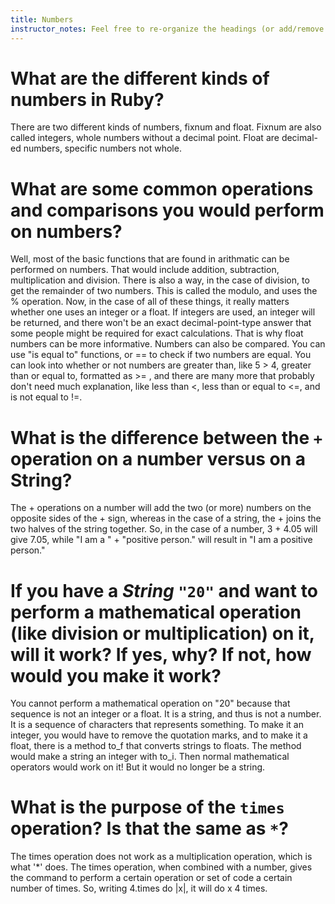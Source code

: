 ```yaml
---
title: Numbers
instructor_notes: Feel free to re-organize the headings (or add/remove headings) below. We included the headings for your benefit, but it's 100% fine if you want to write your responses in some different structure.
---
```


# What are the different kinds of numbers in Ruby?

There are two different kinds of numbers, fixnum and float. Fixnum are also called integers, whole numbers without a decimal point.  Float are decimal-ed numbers, specific numbers not whole.

# What are some common operations and comparisons you would perform on numbers?

Well, most of the basic functions that are found in arithmatic can be performed on numbers.  That would include addition, subtraction, multiplication and division.  There is also a way, in the case of division, to get the remainder of two numbers.  This is called the modulo, and uses the % operation.  Now, in the case of all of these things, it really matters whether one uses an integer or a float.  If integers are used, an integer will be returned, and there won't be an exact decimal-point-type answer that some people might be required for exact calculations.  That is why float numbers can be more informative. 
Numbers can also be compared.  You can use "is equal to" functions, or == to check if two numbers are equal.  You can look into whether or not numbers are greater than, like 5 > 4, greater than or equal to, formatted as >= , and there are many more that probably don't need much explanation, like less than <, less than or equal to <=, and is not equal to !=.

# What is the difference between the `+` operation on a number versus on a String?

The + operations on a number will add the two (or more) numbers on the opposite sides of the + sign, whereas in the case of a string, the + joins the two halves of the string together.  So, in the case of a number, 3 + 4.05 will give 7.05, while "I am a " + "positive person." will result in "I am a positive person."

# If you have a _String_ `"20"` and want to perform a mathematical operation (like division or multiplication) on it, will it work? If yes, why? If not, how would you make it work?

You cannot perform a mathematical operation on "20" because that sequence is not an integer or a float.  It is a string, and thus is not a number.  It is a sequence of characters that represents something.  To make it an integer, you would have to remove the quotation marks, and to make it a float, there is a method to_f that converts strings to floats.  The method would make a string an integer with to_i.  Then normal mathematical operators would work on it!  But it would no longer be a string.

# What is the purpose of the `times` operation? Is that the same as `*`?

The times operation does not work as a multiplication operation, which is what '*' does.  The times operation, when combined with a number, gives the command to perform a certain operation or set of code a certain number of times.   So, writing 4.times do |x|, it will do x 4 times.
